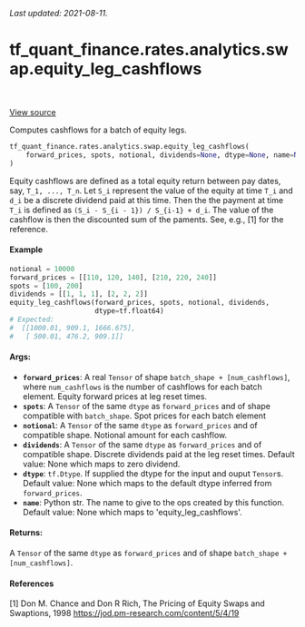 <!--
This file is generated by a tool. Do not edit directly.
For open-source contributions the docs will be updated automatically.
-->

*Last updated: 2021-08-11.*

<div itemscope itemtype="http://developers.google.com/ReferenceObject">
<meta itemprop="name" content="tf_quant_finance.rates.analytics.swap.equity_leg_cashflows" />
<meta itemprop="path" content="Stable" />
</div>

# tf_quant_finance.rates.analytics.swap.equity_leg_cashflows

<!-- Insert buttons and diff -->

<table class="tfo-notebook-buttons tfo-api" align="left">
</table>

<a target="_blank" href="https://github.com/google/tf-quant-finance/blob/master/tf_quant_finance/rates/analytics/swap.py">View source</a>



Computes cashflows for a batch of equity legs.

```python
tf_quant_finance.rates.analytics.swap.equity_leg_cashflows(
    forward_prices, spots, notional, dividends=None, dtype=None, name=None
)
```



<!-- Placeholder for "Used in" -->

Equity cashflows are defined as a total equity return between pay dates, say,
`T_1, ..., T_n`. Let `S_i` represent the value of the equity at time `T_i` and
`d_i` be a discrete dividend paid at this time. Then the the payment at time
`T_i` is defined as `(S_i - S_{i - 1}) / S_{i-1} + d_i`. The value of
the cashflow is then the discounted sum of the paments. See, e.g., [1] for the
reference.

#### Example
```python
notional = 10000
forward_prices = [[110, 120, 140], [210, 220, 240]]
spots = [100, 200]
dividends = [[1, 1, 1], [2, 2, 2]]
equity_leg_cashflows(forward_prices, spots, notional, dividends,
                     dtype=tf.float64)
# Expected:
#  [[1000.01, 909.1, 1666.675],
#   [ 500.01, 476.2, 909.1]]
```

#### Args:


* <b>`forward_prices`</b>: A real `Tensor` of shape `batch_shape + [num_cashflows]`,
  where `num_cashflows` is the number of cashflows for each batch element.
  Equity forward prices at leg reset times.
* <b>`spots`</b>:  A `Tensor` of the same `dtype` as `forward_prices` and of
  shape compatible with `batch_shape`. Spot prices for each batch element
* <b>`notional`</b>: A `Tensor` of the same `dtype` as `forward_prices` and of
  compatible shape. Notional amount for each cashflow.
* <b>`dividends`</b>:  A `Tensor` of the same `dtype` as `forward_prices` and of
  compatible shape. Discrete dividends paid at the leg reset times.
  Default value: None which maps to zero dividend.
* <b>`dtype`</b>: `tf.Dtype`. If supplied the dtype for the input and ouput `Tensor`s.
  Default value: None which maps to the default dtype inferred from
  `forward_prices`.
* <b>`name`</b>: Python str. The name to give to the ops created by this function.
  Default value: None which maps to 'equity_leg_cashflows'.


#### Returns:

A `Tensor` of the same `dtype` as `forward_prices` and of shape
`batch_shape + [num_cashflows]`.


#### References
[1] Don M. Chance and Don R Rich,
  The Pricing of Equity Swaps and Swaptions, 1998
  https://jod.pm-research.com/content/5/4/19